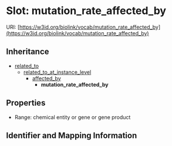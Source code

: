 # Slot: mutation_rate_affected_by

URI: [https://w3id.org/biolink/vocab/mutation_rate_affected_by](https://w3id.org/biolink/vocab/mutation_rate_affected_by)




## Inheritance

* [related_to](related_to.md)
    * [related_to_at_instance_level](related_to_at_instance_level.md)
        * [affected_by](affected_by.md)
            * **mutation_rate_affected_by**



## Properties

 * Range: chemical entity or gene or gene product



## Identifier and Mapping Information





